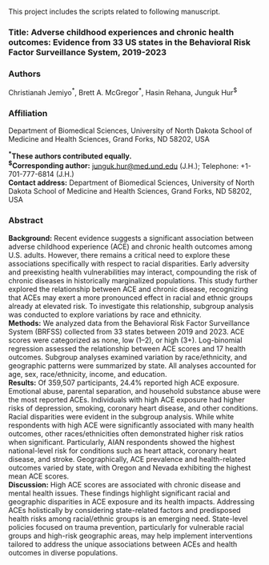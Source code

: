 
This project includes the scripts related to following manuscript. 
### Title: Adverse childhood experiences and chronic health outcomes: Evidence from 33 US states in the Behavioral Risk Factor Surveillance System, 2019-2023
### Authors  
Christianah Jemiyo<sup>\*</sup>, Brett A. McGregor<sup>\*</sup>, Hasin Rehana, Junguk Hur<sup>\$</sup>

### Affiliation  
Department of Biomedical Sciences, University of North Dakota School of Medicine and Health Sciences, Grand Forks, ND 58202, USA

**<sup>\*</sup>These authors contributed equally.**  
**<sup>\$</sup>Corresponding author:** junguk.hur@med.und.edu (J.H.); Telephone: +1-701-777-6814 (J.H.)  
**Contact address:** Department of Biomedical Sciences, University of North Dakota School of Medicine and Health Sciences, Grand Forks, ND 58202, USA

### Abstract
**Background:** Recent evidence suggests a significant association between adverse childhood experience (ACE) and chronic health outcomes among U.S. adults. However, there remains a critical need to explore these associations specifically with respect to racial disparities. Early adversity and preexisting health vulnerabilities may interact, compounding the risk of chronic diseases in historically marginalized populations. This study further explored the relationship between ACE and chronic disease, recognizing that ACEs may exert a more pronounced effect in racial and ethnic groups already at elevated risk. To investigate this relationship, subgroup analysis was conducted to explore variations by race and ethnicity.  
**Methods:** We analyzed data from the Behavioral Risk Factor Surveillance System (BRFSS) collected from 33 states between 2019 and 2023. ACE scores were categorized as none, low (1–2), or high (3+). Log-binomial regression assessed the relationship between ACE scores and 17 health outcomes. Subgroup analyses examined variation by race/ethnicity, and geographic patterns were summarized by state. All analyses accounted for age, sex, race/ethnicity, income, and education.  
**Results:** Of 359,507 participants, 24.4% reported high ACE exposure. Emotional abuse, parental separation, and household substance abuse were the most reported ACEs. Individuals with high ACE exposure had higher risks of depression, smoking, coronary heart disease, and other conditions. Racial disparities were evident in the subgroup analysis. While white respondents with high ACE were significantly associated with many health outcomes, other races/ethnicities often demonstrated higher risk ratios when significant. Particularly, AIAN respondents showed the highest national-level risk for conditions such as heart attack, coronary heart disease, and stroke. Geographically, ACE prevalence and health-related outcomes varied by state, with Oregon and Nevada exhibiting the highest mean ACE scores.  
**Discussion:** High ACE scores are associated with chronic disease and mental health issues. These findings highlight significant racial and geographic disparities in ACE exposure and its health impacts. Addressing ACEs holistically by considering state-related factors and predisposed health risks among racial/ethnic groups is an emerging need. State-level policies focused on trauma prevention, particularly for vulnerable racial groups and high-risk geographic areas, may help implement interventions tailored to address the unique associations between ACEs and health outcomes in diverse populations.
